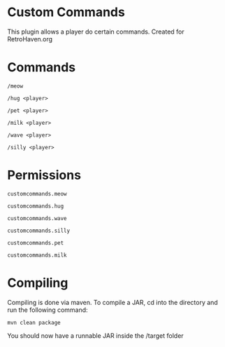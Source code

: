# Custom Commands
This plugin allows a player do certain commands. Created for RetroHaven.org

# Commands
`/meow`

`/hug <player>`

`/pet <player>`

`/milk <player>`

`/wave <player>`

`/silly <player>`

# Permissions
`customcommands.meow`

`customcommands.hug`

`customcommands.wave`

`customcommands.silly`

`customcommands.pet`

`customcommands.milk`

# Compiling
Compiling is done via maven. To compile a JAR, cd into the directory and run the following command:

`mvn clean package`

You should now have a runnable JAR inside the /target folder
